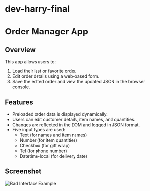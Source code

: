 # dev-harry-final
# Order Manager App

## Overview
This app allows users to:
1. Load their last or favorite order.
2. Edit order details using a web-based form.
3. Save the edited order and view the updated JSON in the browser console.

## Features
- Preloaded order data is displayed dynamically.
- Users can edit customer details, item names, and quantities.
- Changes are reflected in the DOM and logged in JSON format.
- Five input types are used:
  - Text (for names and item names)
  - Number (for item quantities)
  - Checkbox (for gift wrap)
  - Tel (for phone number)
  - Datetime-local (for delivery date)

## Screenshot
![Bad Interface Example](assets/bad_interface.png)